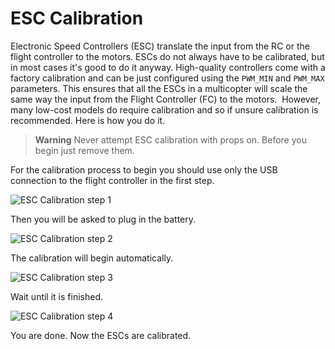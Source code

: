 # ESC Calibration

Electronic Speed Controllers (ESC) translate the input from the RC or the
flight controller to the motors. ESCs do not always have to be
calibrated, but in most cases it's good to do it anyway. High-quality
controllers come with a factory calibration and
can be just configured using the `PWM_MIN` and `PWM_MAX` parameters. This
ensures that all the ESCs in a multicopter will scale the same way the
input from the Flight Controller (FC) to the motors.  However, many low-cost models do
require calibration and so if unsure calibration is recommended. Here is
how you do it.

> **Warning** Never attempt ESC calibration with props on. Before you begin just remove them.

For the calibration process to begin you should use only the USB
connection to the flight controller in the first step.

![ESC Calibration step 1](../../images/esc_calibration_step_1.png)

Then you will be asked to plug in the battery.

![ESC Calibration step 2](../../images/esc_calibration_step_2.png)

The calibration will begin automatically.

![ESC Calibration step 3](../../images/esc_calibration_step_3.png)

Wait until it is finished.

![ESC Calibration step 4](../../images/esc_calibration_step_4.png)

You are done. Now the ESCs are calibrated.

